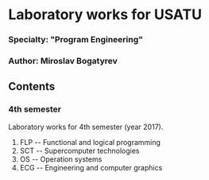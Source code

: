 # Laboratory works for USATU
### Specialty: "Program Engineering"
### Author: Miroslav Bogatyrev

## Contents

### 4th semester
Laboratory works for 4th semester (year 2017).

1. FLP -- Functional and logical programming
1. SCT -- Supercomputer technologies
1. OS -- Operation systems
1. ECG -- Engineering and computer graphics
